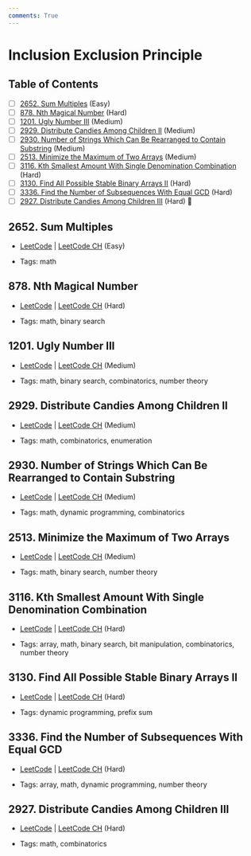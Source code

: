 ```yaml
---
comments: True
---
```


# Inclusion Exclusion Principle

## Table of Contents

- [ ] [2652. Sum Multiples](https://leetcode.cn/problems/sum-multiples/) (Easy)
- [ ] [878. Nth Magical Number](https://leetcode.cn/problems/nth-magical-number/) (Hard)
- [ ] [1201. Ugly Number III](https://leetcode.cn/problems/ugly-number-iii/) (Medium)
- [ ] [2929. Distribute Candies Among Children II](https://leetcode.cn/problems/distribute-candies-among-children-ii/) (Medium)
- [ ] [2930. Number of Strings Which Can Be Rearranged to Contain Substring](https://leetcode.cn/problems/number-of-strings-which-can-be-rearranged-to-contain-substring/) (Medium)
- [ ] [2513. Minimize the Maximum of Two Arrays](https://leetcode.cn/problems/minimize-the-maximum-of-two-arrays/) (Medium)
- [ ] [3116. Kth Smallest Amount With Single Denomination Combination](https://leetcode.cn/problems/kth-smallest-amount-with-single-denomination-combination/) (Hard)
- [ ] [3130. Find All Possible Stable Binary Arrays II](https://leetcode.cn/problems/find-all-possible-stable-binary-arrays-ii/) (Hard)
- [ ] [3336. Find the Number of Subsequences With Equal GCD](https://leetcode.cn/problems/find-the-number-of-subsequences-with-equal-gcd/) (Hard)
- [ ] [2927. Distribute Candies Among Children III](https://leetcode.cn/problems/distribute-candies-among-children-iii/) (Hard) 👑

## 2652. Sum Multiples

-   [LeetCode](https://leetcode.com/problems/sum-multiples/) | [LeetCode CH](https://leetcode.cn/problems/sum-multiples/) (Easy)

-   Tags: math

## 878. Nth Magical Number

-   [LeetCode](https://leetcode.com/problems/nth-magical-number/) | [LeetCode CH](https://leetcode.cn/problems/nth-magical-number/) (Hard)

-   Tags: math, binary search

## 1201. Ugly Number III

-   [LeetCode](https://leetcode.com/problems/ugly-number-iii/) | [LeetCode CH](https://leetcode.cn/problems/ugly-number-iii/) (Medium)

-   Tags: math, binary search, combinatorics, number theory

## 2929. Distribute Candies Among Children II

-   [LeetCode](https://leetcode.com/problems/distribute-candies-among-children-ii/) | [LeetCode CH](https://leetcode.cn/problems/distribute-candies-among-children-ii/) (Medium)

-   Tags: math, combinatorics, enumeration

## 2930. Number of Strings Which Can Be Rearranged to Contain Substring

-   [LeetCode](https://leetcode.com/problems/number-of-strings-which-can-be-rearranged-to-contain-substring/) | [LeetCode CH](https://leetcode.cn/problems/number-of-strings-which-can-be-rearranged-to-contain-substring/) (Medium)

-   Tags: math, dynamic programming, combinatorics

## 2513. Minimize the Maximum of Two Arrays

-   [LeetCode](https://leetcode.com/problems/minimize-the-maximum-of-two-arrays/) | [LeetCode CH](https://leetcode.cn/problems/minimize-the-maximum-of-two-arrays/) (Medium)

-   Tags: math, binary search, number theory

## 3116. Kth Smallest Amount With Single Denomination Combination

-   [LeetCode](https://leetcode.com/problems/kth-smallest-amount-with-single-denomination-combination/) | [LeetCode CH](https://leetcode.cn/problems/kth-smallest-amount-with-single-denomination-combination/) (Hard)

-   Tags: array, math, binary search, bit manipulation, combinatorics, number theory

## 3130. Find All Possible Stable Binary Arrays II

-   [LeetCode](https://leetcode.com/problems/find-all-possible-stable-binary-arrays-ii/) | [LeetCode CH](https://leetcode.cn/problems/find-all-possible-stable-binary-arrays-ii/) (Hard)

-   Tags: dynamic programming, prefix sum

## 3336. Find the Number of Subsequences With Equal GCD

-   [LeetCode](https://leetcode.com/problems/find-the-number-of-subsequences-with-equal-gcd/) | [LeetCode CH](https://leetcode.cn/problems/find-the-number-of-subsequences-with-equal-gcd/) (Hard)

-   Tags: array, math, dynamic programming, number theory

## 2927. Distribute Candies Among Children III

-   [LeetCode](https://leetcode.com/problems/distribute-candies-among-children-iii/) | [LeetCode CH](https://leetcode.cn/problems/distribute-candies-among-children-iii/) (Hard)

-   Tags: math, combinatorics
